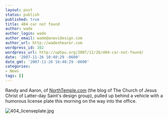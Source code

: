 ```yaml
---
layout: post
status: publish
published: true
title: 404 car not found
author: wade
author_login: wade
author_email: wade@anavidesign.com
author_url: http://wadeshearer.com
wordpress_id: 382
wordpress_url: http://uphpu.org/2007/11/26/404-car-not-found/
date: '2007-11-26 10:40:29 -0600'
date_gmt: '2007-11-26 16:40:29 -0600'
categories:
- News
tags: []
---
```

<p>Randy and Aaron, of <a href="http://northtemple.com">NorthTemple.com</a> (the blog of The Church of Jesus Christ of Latter-day Saint's design group), pulled up behind a vehicle with a humorous license plate this morning on the way into the office.</p>
<p><img src='http://uphpu.org/wp-content/uploads/2007/11/404_licenseplate.jpg' alt='404_licenseplate.jpg' /></p>
